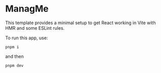# ManagMe

This template provides a minimal setup to get React working in Vite with HMR and some ESLint rules.

To run this app, use:

`pnpm i`

and then

`pnpm dev`
